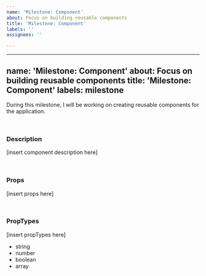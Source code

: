 ```yaml
---
name: 'Milestone: Component'
about: Focus on building reusable components
title: 'Milestone: Component'
labels: ''
assignees: ''

---
```


---

name: 'Milestone: Component'
about: Focus on building reusable components
title: 'Milestone: Component'
labels: milestone
---

During this milestone, I will be working on creating reusable components for the application.

<br>

### Description
[insert component description here]

<br>

### Props 
[insert props here]

<br>

### PropTypes
[insert propTypes here]

- string
- number
- boolean
- array